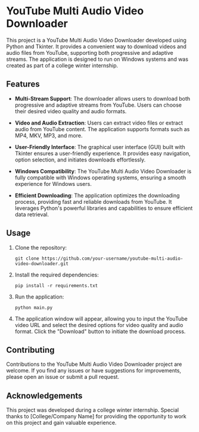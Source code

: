 # YouTube Multi Audio Video Downloader

This project is a YouTube Multi Audio Video Downloader developed using Python and Tkinter. It provides a convenient way to download videos and audio files from YouTube, supporting both progressive and adaptive streams. The application is designed to run on Windows systems and was created as part of a college winter internship.

## Features

- **Multi-Stream Support**: The downloader allows users to download both progressive and adaptive streams from YouTube. Users can choose their desired video quality and audio formats.

- **Video and Audio Extraction**: Users can extract video files or extract audio from YouTube content. The application supports formats such as MP4, MKV, MP3, and more.

- **User-Friendly Interface**: The graphical user interface (GUI) built with Tkinter ensures a user-friendly experience. It provides easy navigation, option selection, and initiates downloads effortlessly.

- **Windows Compatibility**: The YouTube Multi Audio Video Downloader is fully compatible with Windows operating systems, ensuring a smooth experience for Windows users.

- **Efficient Downloading**: The application optimizes the downloading process, providing fast and reliable downloads from YouTube. It leverages Python's powerful libraries and capabilities to ensure efficient data retrieval.

## Usage

1. Clone the repository:
   ```
   git clone https://github.com/your-username/youtube-multi-audio-video-downloader.git
   ```

2. Install the required dependencies:
   ```
   pip install -r requirements.txt
   ```

3. Run the application:
   ```
   python main.py
   ```

4. The application window will appear, allowing you to input the YouTube video URL and select the desired options for video quality and audio format. Click the "Download" button to initiate the download process.

## Contributing

Contributions to the YouTube Multi Audio Video Downloader project are welcome. If you find any issues or have suggestions for improvements, please open an issue or submit a pull request.

## Acknowledgements

This project was developed during a college winter internship. Special thanks to [College/Company Name] for providing the opportunity to work on this project and gain valuable experience.
